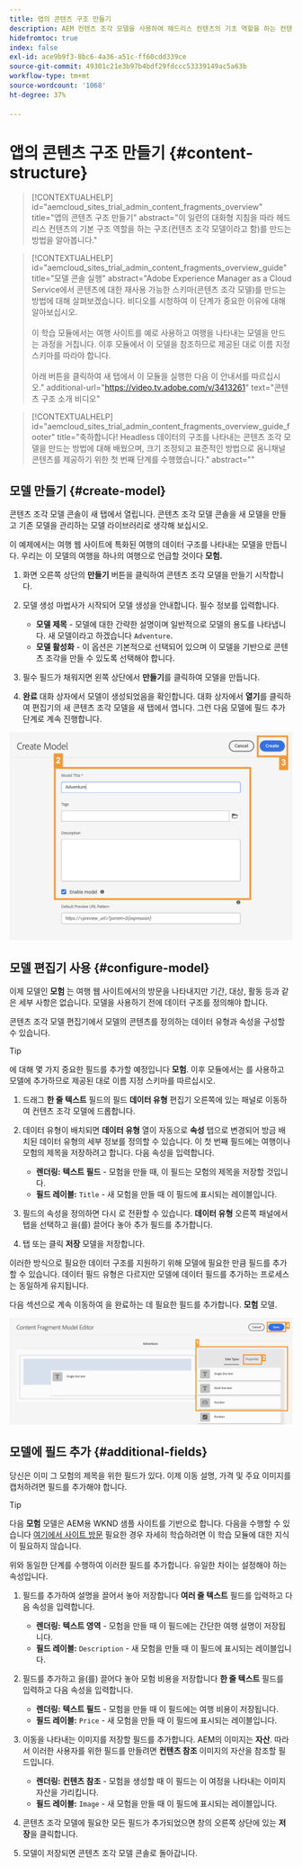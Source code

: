 ```yaml
---
title: 앱의 콘텐츠 구조 만들기
description: AEM 컨텐츠 조각 모델을 사용하여 헤드리스 컨텐츠의 기초 역할을 하는 컨텐츠 구조를 만드는 방법을 알아봅니다.
hidefromtoc: true
index: false
exl-id: ace9b9f3-8bc6-4a36-a51c-ff60cdd339ce
source-git-commit: 49301c21e3b97b4bdf29fdccc53339149ac5a63b
workflow-type: tm+mt
source-wordcount: '1068'
ht-degree: 37%

---
```



# 앱의 콘텐츠 구조 만들기 {#content-structure}

>[!CONTEXTUALHELP]
>id="aemcloud_sites_trial_admin_content_fragments_overview"
>title="앱의 콘텐츠 구조 만들기"
>abstract="이 일련의 대화형 지침을 따라 헤드리스 컨텐츠의 기본 구조 역할을 하는 구조(컨텐츠 조각 모델이라고 함)를 만드는 방법을 알아봅니다."

>[!CONTEXTUALHELP]
>id="aemcloud_sites_trial_admin_content_fragments_overview_guide"
>title="모델 콘솔 실행"
>abstract="Adobe Experience Manager as a Cloud Service에서 콘텐츠에 대한 재사용 가능한 스키마(콘텐츠 조각 모델)를 만드는 방법에 대해 살펴보겠습니다. 비디오를 시청하여 이 단계가 중요한 이유에 대해 알아보십시오. <br><br>이 학습 모듈에서는 여행 사이트를 예로 사용하고 여행을 나타내는 모델을 만드는 과정을 거칩니다. 이후 모듈에서 이 모델을 참조하므로 제공된 대로 이름 지정 스키마를 따라야 합니다.<br><br>아래 버튼을 클릭하여 새 탭에서 이 모듈을 실행한 다음 이 안내서를 따르십시오."
>additional-url="https://video.tv.adobe.com/v/3413261" text="콘텐츠 구조 소개 비디오"

>[!CONTEXTUALHELP]
>id="aemcloud_sites_trial_admin_content_fragments_overview_guide_footer"
>title="축하합니다! Headless 데이터의 구조를 나타내는 콘텐츠 조각 모델을 만드는 방법에 대해 배웠으며, 크기 조정되고 표준적인 방법으로 옴니채널 콘텐츠를 제공하기 위한 첫 번째 단계를 수행했습니다."
>abstract=""

## 모델 만들기 {#create-model}

콘텐츠 조각 모델 콘솔이 새 탭에서 열립니다. 콘텐츠 조각 모델 콘솔을 새 모델을 만들고 기존 모델을 관리하는 모델 라이브러리로 생각해 보십시오.

이 예제에서는 여행 웹 사이트에 특화된 여행의 데이터 구조를 나타내는 모델을 만듭니다. 우리는 이 모델의 여행을 하나의 여행으로 언급할 것이다 **모험.**

1. 화면 오른쪽 상단의 **만들기** 버튼을 클릭하여 콘텐츠 조각 모델을 만들기 시작합니다.

1. 모델 생성 마법사가 시작되어 모델 생성을 안내합니다. 필수 정보를 입력합니다.

   * **모델 제목** - 모델에 대한 간략한 설명이며 일반적으로 모델의 용도를 나타냅니다. 새 모델이라고 하겠습니다 `Adventure`.
   * **모델 활성화** - 이 옵션은 기본적으로 선택되어 있으며 이 모델을 기반으로 콘텐츠 조각을 만들 수 있도록 선택해야 합니다.

1. 필수 필드가 채워지면 왼쪽 상단에서 **만들기**&#x200B;를 클릭하여 모델을 만듭니다.

1. **완료** 대화 상자에서 모델이 생성되었음을 확인합니다. 대화 상자에서 **열기**&#x200B;를 클릭하여 편집기의 새 콘텐츠 조각 모델을 새 탭에서 엽니다. 그런 다음 모델에 필드 추가 단계로 계속 진행합니다.

![콘텐츠 조각 모델 만들기 2단계 및 3단계](assets/do-not-localize/create-model.png)

## 모델 편집기 사용 {#configure-model}

이제 모델인 **모험** 는 여행 웹 사이트에서의 방문을 나타내지만 기간, 대상, 활동 등과 같은 세부 사항은 없습니다. 모델을 사용하기 전에 데이터 구조를 정의해야 합니다.

콘텐츠 조각 모델 편집기에서 모델의 콘텐츠를 정의하는 데이터 유형과 속성을 구성할 수 있습니다.

>[!TIP]
>
>에 대해 몇 가지 중요한 필드를 추가할 예정입니다 **모험**. 이후 모듈에서는 를 사용하고 모델에 추가하므로 제공된 대로 이름 지정 스키마를 따르십시오.

1. 드래그 **한 줄 텍스트** 필드의 필드 **데이터 유형** 편집기 오른쪽에 있는 패널로 이동하여 컨텐츠 조각 모델에 드롭합니다.

1. 데이터 유형이 배치되면 **데이터 유형** 열이 자동으로 **속성** 탭으로 변경되어 방금 배치된 데이터 유형의 세부 정보를 정의할 수 있습니다. 이 첫 번째 필드에는 여행이나 모험의 제목을 저장하려고 합니다. 다음 속성을 입력합니다.

   * **렌더링:** **텍스트 필드** - 모험을 만들 때, 이 필드는 모험의 제목을 저장할 것입니다.
   * **필드 레이블:** `Title` - 새 모험을 만들 때 이 필드에 표시되는 레이블입니다.

1. 필드의 속성을 정의하면 다시 로 전환할 수 있습니다. **데이터 유형** 오른쪽 패널에서 탭을 선택하고 을(를) 끌어다 놓아 추가 필드를 추가합니다.

1. 탭 또는 클릭 **저장** 모델을 저장합니다.

이러한 방식으로 필요한 데이터 구조를 지원하기 위해 모델에 필요한 만큼 필드를 추가할 수 있습니다. 데이터 필드 유형은 다르지만 모델에 데이터 필드를 추가하는 프로세스는 동일하게 유지됩니다.

다음 섹션으로 계속 이동하여 을 완료하는 데 필요한 필드를 추가합니다. **모험** 모델.

![모델에 필드 추가 1, 2, 3단계](assets/do-not-localize/define-model-fields.png)

## 모델에 필드 추가 {#additional-fields}

당신은 이미 그 모험의 제목을 위한 필드가 있다. 이제 이동 설명, 가격 및 주요 이미지를 캡처하려면 필드를 추가해야 합니다.

>[!TIP]
>
>다음 **모험** 모델은 AEM용 WKND 샘플 사이트를 기반으로 합니다. 다음을 수행할 수 있습니다 [여기에서 사이트 방문](https://wknd.site/us/en/adventures/yosemite-backpacking.html) 필요한 경우 자세히 학습하려면 이 학습 모듈에 대한 지식이 필요하지 않습니다.

위와 동일한 단계를 수행하여 이러한 필드를 추가합니다. 유일한 차이는 설정해야 하는 속성입니다.

1. 필드를 추가하여 설명을 끌어서 놓아 저장합니다 **여러 줄 텍스트** 필드를 입력하고 다음 속성을 입력합니다.

   * **렌더링:** **텍스트 영역** - 모험을 만들 때 이 필드에는 간단한 여행 설명이 저장됩니다.
   * **필드 레이블:** `Description` - 새 모험을 만들 때 이 필드에 표시되는 레이블입니다.

1. 필드를 추가하고 을(를) 끌어다 놓아 모험 비용을 저장합니다 **한 줄 텍스트** 필드를 입력하고 다음 속성을 입력합니다.

   * **렌더링:** **텍스트 필드** - 모험을 만들 때 이 필드에는 여행 비용이 저장됩니다.
   * **필드 레이블:** `Price` - 새 모험을 만들 때 이 필드에 표시되는 레이블입니다.

1. 이동을 나타내는 이미지를 저장할 필드를 추가합니다. AEM의 이미지는 **자산**. 따라서 이러한 사용자를 위한 필드를 만들려면 **컨텐츠 참조** 이미지의 자산을 참조할 필드입니다.

   * **렌더링:** **컨텐츠 참조** - 모험을 생성할 때 이 필드는 이 여정을 나타내는 이미지 자산을 가리킵니다.
   * **필드 레이블:** `Image` - 새 모험을 만들 때 이 필드에 표시되는 레이블입니다.

1. 콘텐츠 조각 모델에 필요한 모든 필드가 추가되었으면 창의 오른쪽 상단에 있는 **저장**&#x200B;을 클릭합니다.

1. 모델이 저장되면 콘텐츠 조각 모델 콘솔로 돌아갑니다.

